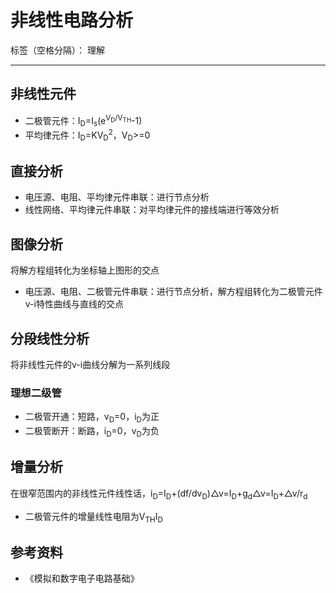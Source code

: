 # 非线性电路分析

标签（空格分隔）： 理解

---

## 非线性元件

* 二极管元件：I<sub>D</sub>=I<sub>s</sub>(e<sup>V<sub>D</sub>/V<sub>TH</sub></sup>-1)
* 平均律元件：I<sub>D</sub>=KV<sub>D</sub><sup>2</sup>，V<sub>D</sub>>=0

## 直接分析

* 电压源、电阻、平均律元件串联：进行节点分析
* 线性网络、平均律元件串联：对平均律元件的接线端进行等效分析

## 图像分析

将解方程组转化为坐标轴上图形的交点

* 电压源、电阻、二极管元件串联：进行节点分析，解方程组转化为二极管元件v-i特性曲线与直线的交点

## 分段线性分析

将非线性元件的v-i曲线分解为一系列线段

### 理想二级管

* 二极管开通：短路，v<sub>D</sub>=0，i<sub>D</sub>为正
* 二极管断开：断路，i<sub>D</sub>=0，v<sub>D</sub>为负

## 增量分析

在很窄范围内的非线性元件线性话，i<sub>D</sub>=I<sub>D</sub>+(df/dv<sub>D</sub>)△v=I<sub>D</sub>+g<sub>d</sub>△v=I<sub>D</sub>+△v/r<sub>d</sub>

* 二极管元件的增量线性电阻为V<sub>TH</sub>I<sub>D</sub>

## 参考资料

* 《模拟和数字电子电路基础》
